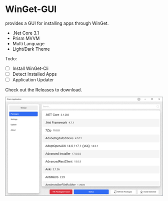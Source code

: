 # WinGet-GUI
 
provides a GUI for installing apps through WinGet.

- .Net Core 3.1
- Prism MVVM
- Multi Language
- Light/Dark Theme

Todo:

- [ ] Install WinGet-Cli
- [ ] Detect Installed Apps
- [ ] Application Updater

Check out the Releases to download.

![WinGet-GUI](ScreenShot/1.png)
